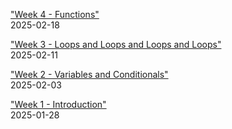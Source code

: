 ["Week 4 - Functions" ](week4/)  
2025-02-18  

["Week 3 - Loops and Loops and Loops and Loops"](week3/)  
2025-02-11  

["Week 2 - Variables and Conditionals"](week2/)  
2025-02-03  

["Week 1 - Introduction"](intro/)  
2025-01-28  

